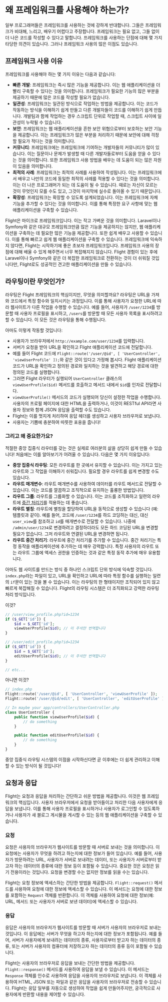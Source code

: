 # 왜 프레임워크를 사용해야 하는가?

일부 프로그래머들은 프레임워크를 사용하는 것에 강하게 반대합니다. 그들은 프레임워크가 비대해, 느리고, 배우기 어렵다고 주장합니다. 프레임워크는 필요 없고, 그들 없이 더 나은 코드를 작성할 수 있다고 말합니다. 프레임워크를 사용하는 단점에 대해 몇 가지 타당한 의견이 있습니다. 그러나 프레임워크 사용의 많은 이점도 있습니다.

## 프레임워크 사용 이유

프레임워크를 사용해야 하는 몇 가지 이유는 다음과 같습니다:

- **빠른 개발**: 프레임워크는 즉시 많은 기능을 제공합니다. 이는 웹 애플리케이션을 더 빨리 구축할 수 있다는 것을 의미합니다. 프레임워크가 필요한 기능의 많은 부분을 제공하기 때문에 많은 코드를 작성할 필요가 없습니다.
- **일관성**: 프레임워크는 일관된 방식으로 작업하는 방법을 제공합니다. 이는 코드가 작동하는 방식을 이해하기 쉽게 만들고 다른 개발자들이 코드를 이해하기 쉽게 만듭니다. 개발팀과 함께 작업하는 경우 스크립트 단위로 작업할 때, 스크립트 사이에 일관성이 누락될 수 있습니다.
- **보안**: 프레임워크는 웹 애플리케이션을 흔한 보안 위협으로부터 보호하는 보안 기능을 제공합니다. 이는 프레임워크가 많은 부분을 처리하기 때문에 보안에 대해 걱정할 필요가 적다는 것을 의미합니다.
- **커뮤니티**: 프레임워크에는 프레임워크에 기여하는 개발자들의 커뮤니티가 많이 있습니다. 이는 질문이나 문제가 발생할 때 다른 개발자들로부터 도움을 얻을 수 있다는 것을 의미합니다. 또한 프레임워크 사용 방법을 배우는 데 도움이 되는 많은 자원이 있음을 의미합니다.
- **최적의 사례**: 프레임워크는 최적의 사례를 사용하여 작성됩니다. 이는 프레임워크에서 배우고 나만의 코드에 동일한 최적의 사례를 적용할 수 있다는 것을 의미합니다. 이는 더 나은 프로그래머가 되는 데 도움이 될 수 있습니다. 때로는 자신이 모르는 것이 무엇인지 모를 수도 있고, 그것이 마지막에 실수로 돌아올 수 있기 때문입니다.
- **확장성**: 프레임워크는 확장할 수 있도록 설계되었습니다. 이는 프레임워크에 자체 기능을 추가할 수 있다는 것을 의미합니다. 이를 통해 특정한 요구 사항에 맞는 웹 애플리케이션을 구축할 수 있습니다.

Flight은 마이크로 프레임워크입니다. 이는 작고 가벼운 것을 의미합니다. Laravel이나 Symfony와 같은 대규모 프레임워크만큼 많은 기능을 제공하지는 않지만, 웹 애플리케이션을 구축하는 데 필요한 많은 기능을 제공합니다. 또한 쉽게 배우고 사용할 수 있습니다. 이를 통해 빠르고 쉽게 웹 애플리케이션을 구축할 수 있습니다. 프레임워크에 익숙하지 않다면, Flight는 시작하기에 좋은 초보자 프레임워크입니다. 프레임워크 사용의 장점에 대해 배울 수 있게 해주면서 너무 복잡해지지 않습니다. Flight 경험이 있는 후에 Laravel이나 Symfony와 같은 더 복잡한 프레임워크로 전환하는 것이 더 쉬워질 것입니다만, Flight로도 성공적인 견고한 애플리케이션을 만들 수 있습니다.

## 라우팅이란 무엇인가?

라우팅은 Flight 프레임워크의 핵심이지만, 무엇을 의미할까요? 라우팅은 URL을 가져와 코드에서 특정 함수와 일치시키는 과정입니다. 이를 통해 사용자가 요청한 URL에 따라 웹사이트가 다른 작업을 수행할 수 있습니다. 예를 들어, 사용자가 `/user/1234`를 방문할 때 사용자 프로필을 표시하고, `/users`를 방문할 때 모든 사용자 목록을 표시하려고 할 수 있습니다. 이 모든 것은 라우팅을 통해 수행됩니다.

아마도 이렇게 작동할 것입니다:

- 사용자가 브라우저에서 `http://example.com/user/1234`를 입력합니다.
- 서버가 요청을 받아 URL을 확인하고 Flight 애플리케이션 코드에 전달합니다.
- 예를 들어 Flight 코드에 `Flight::route('/user/@id', [ 'UserController', 'viewUserProfile' ]);`와 같은 것이 있다고 가정해 봅시다. Flight 애플리케이션 코드가 URL을 확인하고 정의된 경로와 일치하는 것을 발견하고 해당 경로에 대한 정의된 코드를 실행합니다.
- 그러면 Flight 라우터가 실행되어 `UserController` 클래스의 `viewUserProfile($id)` 메서드를 호출하고 메서드 내에서 `$id`를 인자로 전달합니다.
- `viewUserProfile()` 메서드의 코드가 실행되어 당신이 설정한 작업을 수행합니다. 사용자의 프로필 페이지에 대한 HTML을 출력하거나, 이것이 RESTful API라면 사용자 정보와 함께 JSON 응답을 출력할 수도 있습니다.
- Flight는 이를 멋지게 처리하여 응답 헤더를 생성하고 사용자 브라우저로 보냅니다.
- 사용자는 기쁨에 충분하여 따뜻한 포옹을 줍니다!

### 그리고 왜 중요한가요?

적절한 중앙 집중식 라우터를 갖는 것은 실제로 여러분의 삶을 상당히 쉽게 만들 수 있습니다! 처음에는 이를 알아보기가 어려울 수 있습니다. 다음은 몇 가지 이유입니다:

- **중앙 집중식 라우팅**: 모든 라우트를 한 곳에서 유지할 수 있습니다. 이는 가지고 있는 라우트와 그 작업을 이해하기 쉬워집니다. 필요할 경우 라우트를 쉽게 변경할 수도 있습니다.
- **라우트 매개변수**: 라우트 매개변수를 사용하여 데이터를 라우트 메서드로 전달할 수 있습니다. 이는 코드를 깔끔하고 조직적으로 유지하는 훌륭한 방법입니다.
- **라우트 그룹**: 라우트를 그룹화할 수 있습니다. 이는 코드를 조직화하고 일련의 라우트에 [중간 처리기](middleware)를 적용하는 데 좋습니다.
- **라우트 별칭**: 라우트에 별칭을 할당하여 URL을 동적으로 생성할 수 있습니다 (예: 템플릿과 같이). 예를 들어, 코드에 `/user/1234`를 하드 코딩하는 대신, 대신 `user_view`를 참조하고 `id`를 매개변수로 전달할 수 있습니다. 나중에 `/admin/user/1234`로 변경하려고 결정하더라도 모든 하드 코딩된 URL을 변경할 필요가 없습니다. 그저 라우트와 연결된 URL을 변경하면 됩니다.
- **라우트 중간 처리기**: 라우트에 중간 처리기를 추가할 수 있습니다. 중간 처리기는 특정 동작을 애플리케이션에 추가하는 데 매우 강력합니다. 특정 사용자의 라우트 또는 라우트 그룹에 액세스 권한을 인증하는 것과 같은 특정 동작 추가에 매우 유용합니다.

아마도 웹 사이트를 만드는 방식 중 하나인 스크립트 단위 방식에 익숙할 것입니다. `index.php`라는 파일이 있고, URL을 확인하고 URL에 따라 특정 함수를 실행하는 일련의 `if`문이 있는 것을 볼 수 있습니다. 이는 라우팅의 한 형태이지만 조직되어 있지 않고 빠르게 복잡해질 수 있습니다. Flight의 라우팅 시스템은 더 조직화되고 강력한 라우팅 처리 방식입니다.

이것?

```php
// /user/view_profile.php?id=1234
if ($_GET['id']) {
	$id = $_GET['id'];
	viewUserProfile($id); // 이 주석만 번역합니다
}

// /user/edit_profile.php?id=1234
if ($_GET['id']) {
	$id = $_GET['id'];
	editUserProfile($id); // 이 주석만 번역합니다
}

// etc...
```

아니면 이것?

```php
// index.php
Flight::route('/user/@id', [ 'UserController', 'viewUserProfile' ]);
Flight::route('/user/@id/edit', [ 'UserController', 'editUserProfile' ]);

// In maybe your app/controllers/UserController.php
class UserController {
	public function viewUserProfile($id) {
		// do something
	}

	public function editUserProfile($id) {
		// do something
	}
}
```

중앙 집중식 라우팅 시스템의 이점을 시작하신다면 곧 이후에는 더 쉽게 관리하고 이해할 수 있는 방식이 될 것입니다!

## 요청과 응답

Flight는 요청과 응답을 처리하는 간단하고 쉬운 방법을 제공합니다. 이것은 웹 프레임워크의 핵심입니다. 사용자 브라우저에서 요청을 받아들이고 처리한 다음 사용자에게 응답을 보냅니다. 이를 통해 사용자 프로필을 표시하거나 사용자가 로그인할 수 있도록하거나 사용자가 새 블로그 게시물을 게시할 수 있는 등의 웹 애플리케이션을 구축할 수 있습니다.

### 요청

요청은 사용자의 브라우저가 웹사이트를 방문할 때 서버로 보내는 것을 의미합니다. 이 요청에는 사용자가 무엇을 하려고 하는지에 대한 정보가 들어 있습니다. 예를 들어, 사용자가 방문하려는 URL, 사용자가 서버로 보내려는 데이터, 또는 사용자가 서버로부터 받고자 하는 데이터의 종류에 대한 정보 등이 포함될 수 있습니다. 중요한 것은 요청은 읽기 전용이라는 것입니다. 요청을 변경할 수는 없지만 정보를 읽을 수는 있습니다.

Flight는 요청 정보에 액세스하는 간단한 방법을 제공합니다. `Flight::request()` 메서드를 사용하여 요청에 대한 정보에 액세스할 수 있습니다. 이 메서드는 요청에 대한 정보를 포함하는 `Request` 객체를 반환합니다. 이 객체를 사용하여 요청에 대한 정보(예: URL, 메서드 또는 사용자가 서버로 보낸 데이터)에 액세스할 수 있습니다.

### 응답

응답은 사용자의 브라우저가 웹사이트를 방문할 때 서버가 사용자의 브라우저로 보내는 것입니다. 이 응답에는 서버가 무엇을 하고자 하는지에 대한 정보가 포함됩니다. 예를 들어, 서버가 사용자에게 보내려는 데이터의 종류, 사용자로부터 받고자 하는 데이터의 종류, 또는 서버가 사용자의 컴퓨터에 저장하고자 하는 데이터의 종류 등이 포함될 수 있습니다.

Flight는 사용자의 브라우저로 응답을 보내는 간단한 방법을 제공합니다. `Flight::response()` 메서드를 사용하여 응답을 보낼 수 있습니다. 이 메서드는 `Response` 객체를 인수로 사용하여 응답을 사용자의 브라우저로 보냅니다. 이 객체를 사용하여 HTML, JSON 또는 파일과 같은 응답을 사용자의 브라우저로 전송할 수 있습니다. Flight는 응답 일부를 자동으로 생성하여 작업을 쉽게 만들어주지만, 궁극적으로 사용자에게 반환할 내용을 제어할 수 있습니다.